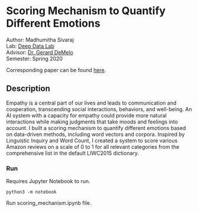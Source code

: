 
# Scoring Mechanism to Quantify Different Emotions

Author: Madhumitha Sivaraj <br/>
Lab: [Deep Data Lab](http://deepdata.demelo.org/) <br/> 
Advisor: [Dr. Gerard DeMelo](http://gerard.demelo.org/) <br/>
Semester: Spring 2020 

Corresponding paper can be found [here](https://github.com/madhusivaraj/deepdata/blob/master/Scoring_Mechanism_to_Quantify_Different_Emotions.pdf). 

## Description
Empathy is a central part of our lives and leads to communication and cooperation, transcending social interactions, behaviors, and well-being. An AI system with a capacity for empathy could provide more natural interactions while making judgments that take moods and feelings into account. I built a scoring mechanism to quantify different emotions based on data-driven methods, including word vectors and corpora. Inspired by Linguistic Inquiry and Word Count, I created a system to score various Amazon reviews on a scale of 0 to 1 for all relevant categories from the comprehensive list in the default LIWC2015 dictionary.

### Run
Requires Jupyter Notebook to run.
```
python3 -m notebook
```
Run scoring_mechanism.ipynb file.
